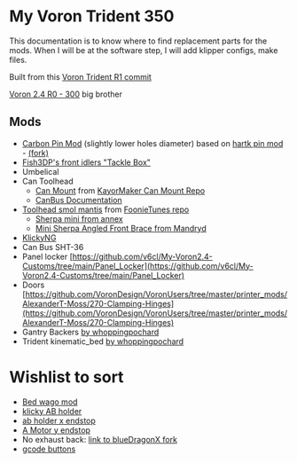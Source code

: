 # My Voron Trident 350

This documentation is to know where to find replacement parts for the mods. 
When I will be at the software step, I will add klipper configs, make files. 

Built from this [Voron Trident R1 commit](https://github.com/VoronDesign/Voron-Trident/tree/VTr1)

[Voron 2.4 R0 - 300](https://github.com/ViThreeDimension/voron2.4) big brother

## Mods
- [Carbon Pin Mod](/mods/own%20mods/Trident%20Carbon%20Pin%20Mod/) (slightly lower holes diameter) based on [hartk pin mod](https://github.com/VoronDesign/VoronUsers/tree/master/printer_mods/hartk1213/Voron2.4_Trident_Pins_Mod) - [(fork)](https://github.com/ViThreeDimension/VoronUsers/tree/timelocked-mods/Trident/printer_mods/hartk1213/Voron2.4_Trident_Pins_Mod)
- [Fish3DP's front idlers "Tackle Box"](/mods/fishTackleBox/)
- Umbelical
- Can Toolhead
  - [Can Mount](/mods/STH-36_sherpa_mini_mounting_plate_overmold_strain.stl) from [KayorMaker Can Mount Repo](https://github.com/KayosMaker/CANboard_Mounts)
  - [CanBus Documentation](documentation_subpages/CAN%20configuration.md)
- [Toolhead smol mantis](/mods/smol_mantis/) from [FoonieTunes repo](https://github.com/sporkus/smol_mantis)
  - [Sherpa mini from annex](https://github.com/Annex-Engineering/Sherpa_Mini-Extruder)
  - [Mini Sherpa Angled Front Brace from Mandryd](https://github.com/Annex-Engineering/Annex-Engineering_User_Mods/tree/main/Extruders/Sherpa_Mini/Extruder_Mods/Long-housing_front_angled_front_brace)       
- [KlickyNG](https://github.com/ViThreeDimension/Klicky-Probe/tree/timelocked-mods/Trident)
- Can Bus SHT-36
- Panel locker [https://github.com/v6cl/My-Voron2.4-Customs/tree/main/Panel_Locker](https://github.com/v6cl/My-Voron2.4-Customs/tree/main/Panel_Locker)
- Doors [https://github.com/VoronDesign/VoronUsers/tree/master/printer_mods/AlexanderT-Moss/270-Clamping-Hinges](https://github.com/VoronDesign/VoronUsers/tree/master/printer_mods/AlexanderT-Moss/270-Clamping-Hinges)
- Gantry Backers [by whoppingpochard](https://github.com/ViThreeDimension/VoronUsers/tree/timelocked-mods/Trident/printer_mods/whoppingpochard/extrusion_backers)
- Trident kinematic_bed [by whoppingpochard](https://github.com/tanaes/whopping_Voron_mods/tree/main/kinematic_bed)
    

# Wishlist to sort
- [Bed wago mod](Bed%20wago%20mod%20f1366133936e43b3adec9ed757830da8.md)
- [klicky AB holder](klicky%20AB%20holder%20cb4598da18ae47d5ad8b8881266a1eb2.md)
- [ab holder x endstop](ab%20holder%20x%20endstop%209247117bc8c74890ad16dbb86dc6f0d9.md)
- [A Motor y endstop ](A%20Motor%20y%20endstop%206815097cefa34b8cb1928f94f06d6f22.md)
- No exhaust back: [link to blueDragonX fork](https://github.com/ViThreeDimension/3d-printer-mods/tree/master/printers/voron_2.4/exhaust)
- [gcode buttons](https://github.com/VoronDesign/VoronUsers/tree/master/legacy_printers/printer_mods/meteyou/gcode_buttons)
